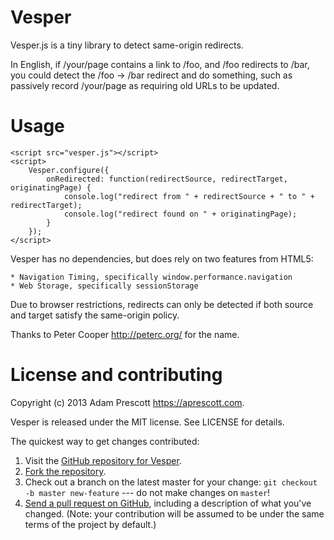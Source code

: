 # Vesper

Vesper.js is a tiny library to detect same-origin redirects.

In English, if /your/page contains a link to /foo, and /foo redirects to /bar,
you could  detect the /foo -> /bar redirect and do something, such as
passively record /your/page as requiring old URLs to be updated.

# Usage

    <script src="vesper.js"></script>
    <script>
        Vesper.configure({
            onRedirected: function(redirectSource, redirectTarget, originatingPage) {
                console.log("redirect from " + redirectSource + " to " + redirectTarget);
                console.log("redirect found on " + originatingPage);
            }
        });
    </script>

Vesper has no dependencies, but does rely on two features from HTML5:

    * Navigation Timing, specifically window.performance.navigation
    * Web Storage, specifically sessionStorage

Due to browser restrictions, redirects can only be detected if both
source and target satisfy the same-origin policy.

Thanks to Peter Cooper <http://peterc.org/> for the name.

# License and contributing

Copyright (c) 2013 Adam Prescott <https://aprescott.com>.

Vesper is released under the MIT license. See LICENSE for details.

The quickest way to get changes contributed:

1. Visit the [GitHub repository for Vesper](https://github.com/aprescott/vesper.js).
2. [Fork the repository](https://help.github.com/articles/fork-a-repo).
3. Check out a branch on the latest master for your change: `git checkout -b master new-feature` --- do not make changes on `master`!
4. [Send a pull request on GitHub](https://help.github.com/articles/fork-a-repo), including a description of what you've changed. (Note: your contribution will be assumed to be under the same terms of the project by default.)
